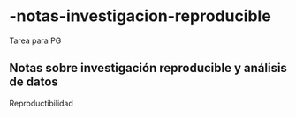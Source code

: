 # -notas-investigacion-reproducible
Tarea para PG
## Notas sobre investigación reproducible y análisis de datos
Reproductibilidad
